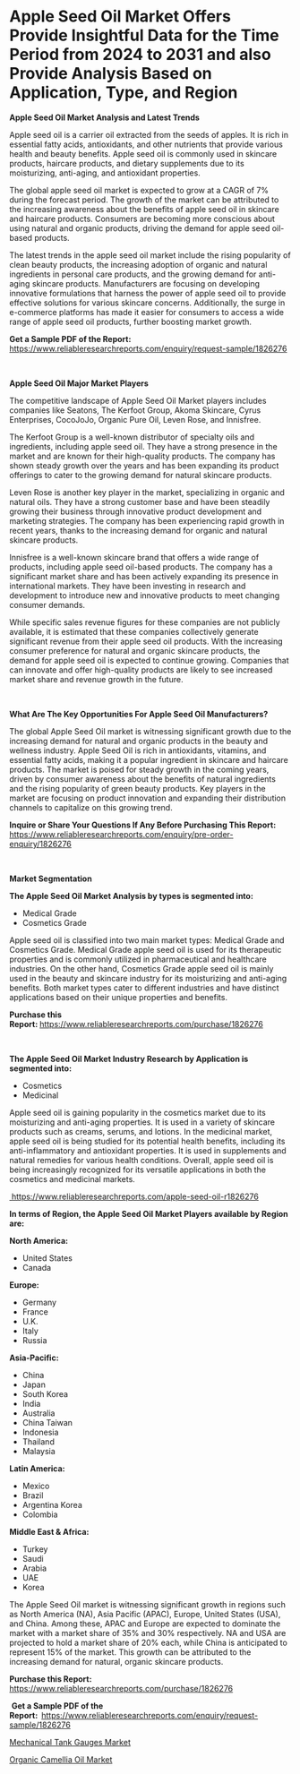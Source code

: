 <p><h1>Apple Seed Oil Market Offers Provide Insightful Data for the Time Period from 2024 to 2031 and also Provide Analysis Based on Application, Type, and Region</h1></p><p><strong>Apple Seed Oil Market Analysis and Latest Trends</strong></p>
<p><p>Apple seed oil is a carrier oil extracted from the seeds of apples. It is rich in essential fatty acids, antioxidants, and other nutrients that provide various health and beauty benefits. Apple seed oil is commonly used in skincare products, haircare products, and dietary supplements due to its moisturizing, anti-aging, and antioxidant properties.</p><p>The global apple seed oil market is expected to grow at a CAGR of 7% during the forecast period. The growth of the market can be attributed to the increasing awareness about the benefits of apple seed oil in skincare and haircare products. Consumers are becoming more conscious about using natural and organic products, driving the demand for apple seed oil-based products.</p><p>The latest trends in the apple seed oil market include the rising popularity of clean beauty products, the increasing adoption of organic and natural ingredients in personal care products, and the growing demand for anti-aging skincare products. Manufacturers are focusing on developing innovative formulations that harness the power of apple seed oil to provide effective solutions for various skincare concerns. Additionally, the surge in e-commerce platforms has made it easier for consumers to access a wide range of apple seed oil products, further boosting market growth.</p></p>
<p><strong>Get a Sample PDF of the Report:&nbsp;</strong> <a href="https://www.reliableresearchreports.com/enquiry/request-sample/1826276">https://www.reliableresearchreports.com/enquiry/request-sample/1826276</a></p>
<p>&nbsp;</p>
<p><strong>Apple Seed Oil Major Market Players</strong></p>
<p><p>The competitive landscape of Apple Seed Oil Market players includes companies like Seatons, The Kerfoot Group, Akoma Skincare, Cyrus Enterprises, CocoJoJo, Organic Pure Oil, Leven Rose, and Innisfree. </p><p>The Kerfoot Group is a well-known distributor of specialty oils and ingredients, including apple seed oil. They have a strong presence in the market and are known for their high-quality products. The company has shown steady growth over the years and has been expanding its product offerings to cater to the growing demand for natural skincare products.</p><p>Leven Rose is another key player in the market, specializing in organic and natural oils. They have a strong customer base and have been steadily growing their business through innovative product development and marketing strategies. The company has been experiencing rapid growth in recent years, thanks to the increasing demand for organic and natural skincare products.</p><p>Innisfree is a well-known skincare brand that offers a wide range of products, including apple seed oil-based products. The company has a significant market share and has been actively expanding its presence in international markets. They have been investing in research and development to introduce new and innovative products to meet changing consumer demands.</p><p>While specific sales revenue figures for these companies are not publicly available, it is estimated that these companies collectively generate significant revenue from their apple seed oil products. With the increasing consumer preference for natural and organic skincare products, the demand for apple seed oil is expected to continue growing. Companies that can innovate and offer high-quality products are likely to see increased market share and revenue growth in the future.</p></p>
<p>&nbsp;</p>
<p><strong>What Are The Key Opportunities For Apple Seed Oil Manufacturers?</strong></p>
<p><p>The global Apple Seed Oil market is witnessing significant growth due to the increasing demand for natural and organic products in the beauty and wellness industry. Apple Seed Oil is rich in antioxidants, vitamins, and essential fatty acids, making it a popular ingredient in skincare and haircare products. The market is poised for steady growth in the coming years, driven by consumer awareness about the benefits of natural ingredients and the rising popularity of green beauty products. Key players in the market are focusing on product innovation and expanding their distribution channels to capitalize on this growing trend.</p></p>
<p><strong>Inquire or Share Your Questions If Any Before Purchasing This Report:</strong> <a href="https://www.reliableresearchreports.com/enquiry/pre-order-enquiry/1826276">https://www.reliableresearchreports.com/enquiry/pre-order-enquiry/1826276</a></p>
<p>&nbsp;</p>
<p><strong>Market Segmentation</strong></p>
<p><strong>The Apple Seed Oil Market Analysis by types is segmented into:</strong></p>
<p><ul><li>Medical Grade</li><li>Cosmetics Grade</li></ul></p>
<p><p>Apple seed oil is classified into two main market types: Medical Grade and Cosmetics Grade. Medical Grade apple seed oil is used for its therapeutic properties and is commonly utilized in pharmaceutical and healthcare industries. On the other hand, Cosmetics Grade apple seed oil is mainly used in the beauty and skincare industry for its moisturizing and anti-aging benefits. Both market types cater to different industries and have distinct applications based on their unique properties and benefits.</p></p>
<p><strong>Purchase this Report:&nbsp;</strong><a href="https://www.reliableresearchreports.com/purchase/1826276">https://www.reliableresearchreports.com/purchase/1826276</a></p>
<p>&nbsp;</p>
<p><strong>The Apple Seed Oil Market Industry Research by Application is segmented into:</strong></p>
<p><ul><li>Cosmetics</li><li>Medicinal</li></ul></p>
<p><p>Apple seed oil is gaining popularity in the cosmetics market due to its moisturizing and anti-aging properties. It is used in a variety of skincare products such as creams, serums, and lotions. In the medicinal market, apple seed oil is being studied for its potential health benefits, including its anti-inflammatory and antioxidant properties. It is used in supplements and natural remedies for various health conditions. Overall, apple seed oil is being increasingly recognized for its versatile applications in both the cosmetics and medicinal markets.</p></p>
<p><a href="https://www.reliableresearchreports.com/apple-seed-oil-r1826276">&nbsp;https://www.reliableresearchreports.com/apple-seed-oil-r1826276</a></p>
<p><strong>In terms of Region, the Apple Seed Oil Market Players available by Region are:</strong></p>
<p>
    <p> <strong> North America: </strong>
        <ul>
            <li>United States</li>
            <li>Canada</li>
        </ul>
        </p> 
    <p> <strong> Europe: </strong>
        <ul>
            <li>Germany</li>
            <li>France</li>
            <li>U.K.</li>
            <li>Italy</li>
            <li>Russia</li>
        </ul>
        </p> 
    <p> <strong> Asia-Pacific: </strong>
        <ul>
            <li>China</li>
            <li>Japan</li>
            <li>South Korea</li>
            <li>India</li>
            <li>Australia</li>
            <li>China Taiwan</li>
            <li>Indonesia</li>
            <li>Thailand</li>
            <li>Malaysia</li>
        </ul>
        </p> 
    <p> <strong> Latin America: </strong>
        <ul>
            <li>Mexico</li>
            <li>Brazil</li>
            <li>Argentina Korea</li>
            <li>Colombia</li>
        </ul>
        </p> 
    <p> <strong> Middle East & Africa: </strong>
        <ul>
            <li>Turkey</li>
            <li>Saudi</li>
            <li>Arabia</li>
            <li>UAE</li>
            <li>Korea</li>
        </ul>
    </p>
    </p>
<p><p>The Apple Seed Oil market is witnessing significant growth in regions such as North America (NA), Asia Pacific (APAC), Europe, United States (USA), and China. Among these, APAC and Europe are expected to dominate the market with a market share of 35% and 30% respectively. NA and USA are projected to hold a market share of 20% each, while China is anticipated to represent 15% of the market. This growth can be attributed to the increasing demand for natural, organic skincare products.</p></p>
<p><strong>Purchase this Report: </strong><a href="https://www.reliableresearchreports.com/purchase/1826276">https://www.reliableresearchreports.com/purchase/1826276</a></p>
<p>&nbsp;<strong>Get a Sample PDF of the Report:&nbsp;&nbsp;</strong><a href="https://www.reliableresearchreports.com/enquiry/request-sample/1826276">https://www.reliableresearchreports.com/enquiry/request-sample/1826276</a></p>
<p><strong></strong></p>
<p><p><a href="https://view.publitas.com/reportprime-1/mechanical-tank-gauges-market-provides-detailed-segmentation-of-this-market-based-on-type-application-and-region-and-forecast-for-the-period-from-2024-2031/">Mechanical Tank Gauges Market</a></p><p><a href="https://three-jumbo-f6d.notion.site/Global-Organic-Camellia-Oil-Market-Size-and-Market-Trends-Insights-and-Projections-from-2024-to-203-fe873a24929f46769b6d4b5607dd973f">Organic Camellia Oil Market</a></p></p>
